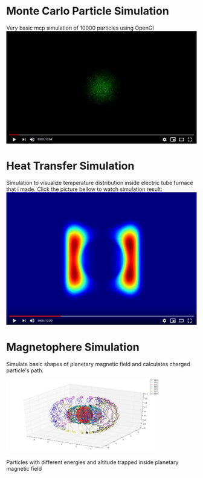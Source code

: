 # Monte Carlo Particle Simulation
Very basic mcp simulation of 10000 particles using OpenGl
[![Monte Carlo Particle Simulation](https://github.com/Schildsladder/Physics-Simulation/blob/master/Monte%20Carlo/mcp.jpg)](https://www.youtube.com/watch?v=9bHmgtSxmRU "Monte Carlo Particle Simulation")

# Heat Transfer Simulation
Simulation to visualize temperature distribution inside electric tube furnace that i made.
Click the picture bellow to watch simulation result:
[![Heat Transfer Simulation](https://github.com/Schildsladder/Physics-Simulation/blob/master/Heat%20transfer/heat.jpg)](https://www.youtube.com/watch?v=KfE2V7brmXw "Heat Transfer Simulation")

# Magnetophere Simulation
Simulate basic shapes of planetary magnetic field and calculates charged particle's path. 

<img src="https://github.com/Schildsladder/Physics-Simulation/blob/master/Magnetosphere/b.jpg" width="80%">

Particles with different energies and altitude trapped inside planetary magnetic field



